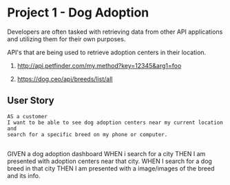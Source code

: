 # Project 1 - Dog Adoption

Developers are often tasked with retrieving data from other API applications and utilizing them for their own purposes.


API's that are being used to retrieve adoption centers in their location.

1. http://api.petfinder.com/my.method?key=12345&arg1=foo

2. https://dog.ceo/api/breeds/list/all


## User Story

```
AS a customer
I want to be able to see dog adoption centers near my current location and
search for a specific breed on my phone or computer.
```

## 
GIVEN a dog adoption dashboard 
WHEN i search for a city 
THEN I am presented with adoption centers near that city.
WHEN I search for a dog breed in that city
THEN I am presented with a image/images of the breed and its info.








